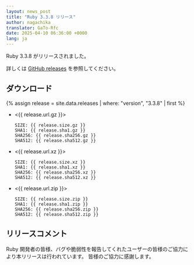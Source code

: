 ```yaml
---
layout: news_post
title: "Ruby 3.3.8 リリース"
author: nagachika
translator: GaTo-Rfc
date: 2025-04-10 06:36:00 +0000
lang: ja
---
```


Ruby 3.3.8 がリリースされました。

詳しくは [GitHub releases](https://github.com/ruby/ruby/releases/tag/v3_3_8) を参照してください。

## ダウンロード

{% assign release = site.data.releases | where: "version", "3.3.8" | first %}

* <{{ release.url.gz }}>

      SIZE: {{ release.size.gz }}
      SHA1: {{ release.sha1.gz }}
      SHA256: {{ release.sha256.gz }}
      SHA512: {{ release.sha512.gz }}

* <{{ release.url.xz }}>

      SIZE: {{ release.size.xz }}
      SHA1: {{ release.sha1.xz }}
      SHA256: {{ release.sha256.xz }}
      SHA512: {{ release.sha512.xz }}

* <{{ release.url.zip }}>

      SIZE: {{ release.size.zip }}
      SHA1: {{ release.sha1.zip }}
      SHA256: {{ release.sha256.zip }}
      SHA512: {{ release.sha512.zip }}

## リリースコメント

Ruby 開発者の皆様、バグや脆弱性を報告してくれたユーザーの皆様のご協力により本リリースは行われています。
皆様のご協力に感謝します。
